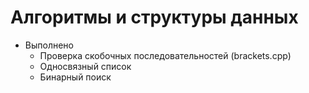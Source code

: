# Алгоритмы и структуры данных
* Выполнено
  * Проверка скобочных последовательностей (brackets.cpp)
  * Односвязный список
  * Бинарный поиск
  
